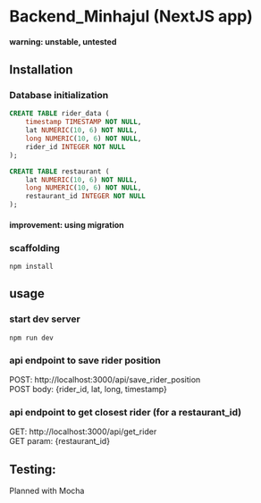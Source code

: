# Backend_Minhajul (NextJS app)

#### warning: unstable, untested

## Installation

### Database initialization

```sql
CREATE TABLE rider_data (
    timestamp TIMESTAMP NOT NULL,
    lat NUMERIC(10, 6) NOT NULL,
    long NUMERIC(10, 6) NOT NULL,
    rider_id INTEGER NOT NULL
);

CREATE TABLE restaurant (
    lat NUMERIC(10, 6) NOT NULL,
    long NUMERIC(10, 6) NOT NULL,
    restaurant_id INTEGER NOT NULL
);
```

#### improvement: using migration 

### scaffolding

`npm install`

## usage

### start dev server
`npm run dev`

### api endpoint to save rider position

POST: http://localhost:3000/api/save_rider_position
<br>
POST body: {rider_id, lat, long, timestamp}

### api endpoint to get closest rider (for a restaurant_id)

GET: http://localhost:3000/api/get_rider
<br>
GET param: {restaurant_id}

## Testing: 

Planned with Mocha